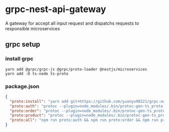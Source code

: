 # grpc-nest-api-gateway

A gateway for accept all input request and dispatchs requests to responsible microservices

## grpc setup
### install grpc
```shell=
yarn add @grpc/grpc-js @grpc/proto-loader @nestjs/microservices
yarn add -D ts-node ts-proto
```
### package.json
```json
{
  "proto:install": "yarn add git+https://github.com/yuanyu90221/grpc-nest-proto.git",
  "proto:auth": "protoc --plugin=node_modules/.bin/protoc-gen-ts_proto -I=./node_modules/grpc-nest-proto/proto --ts_proto_out=src/auth/ node_modules/grpc-nest-proto/proto/auth.proto --ts_proto_opt=nestJs=true --ts_proto_opt=fileSuffix=.pb",
  "proto:order": "protoc --plugin=node_modules/.bin/protoc-gen-ts_proto -I=./node_modules/grpc-nest-proto/proto --ts_proto_out=src/order/ node_modules/grpc-nest-proto/proto/order.proto --ts_proto_opt=nestJs=true --ts_proto_opt=fileSuffix=.pb",
  "proto:product": "protoc --plugin=node_modules/.bin/protoc-gen-ts_proto -I=./node_modules/grpc-nest-proto/proto --ts_proto_out=src/product/ node_modules/grpc-nest-proto/proto/product.proto --ts_proto_opt=nestJs=true --ts_proto_opt=fileSuffix=.pb",
  "proto:all": "npm run proto:auth && npm run proto:order && npm run proto:product"
}
```